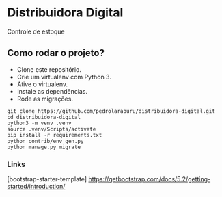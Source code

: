 # Distribuidora Digital

Controle de estoque

## Como rodar o projeto?

- Clone este repositório.
- Crie um virtualenv com Python 3.
- Ative o virtualenv.
- Instale as dependências.
- Rode as migrações.

```
git clone https://github.com/pedrolaraburu/distribuidora-digital.git
cd distribuidora-digital
python3 -m venv .venv
source .venv/Scripts/activate
pip install -r requirements.txt
python contrib/env_gen.py
python manage.py migrate
```


### Links

[bootstrap-starter-template] https://getbootstrap.com/docs/5.2/getting-started/introduction/